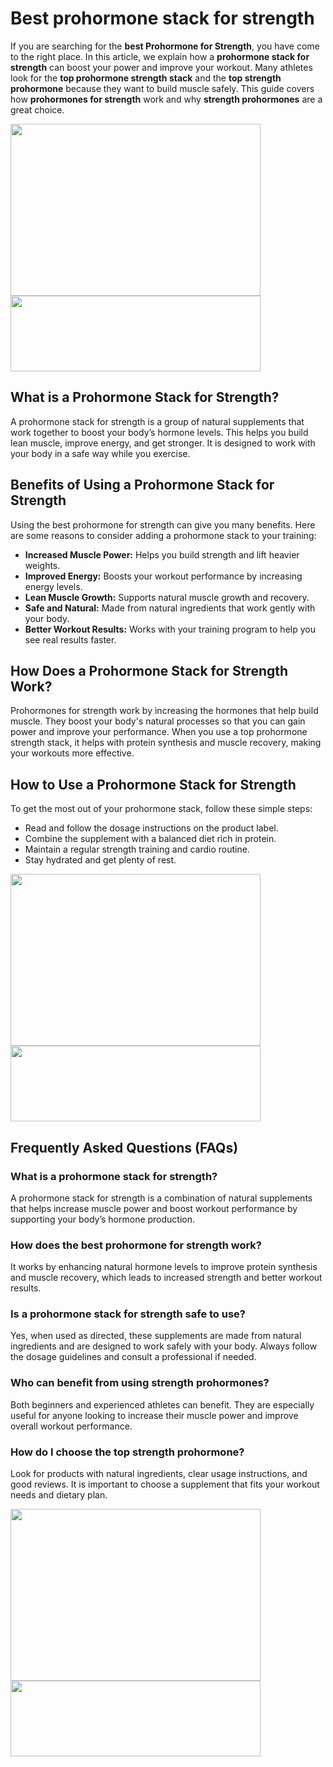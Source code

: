   <h1>Best prohormone stack for strength</h1>
  <p>
    If you are searching for the <strong>best Prohormone for Strength</strong>, you have come to the right place. In this article, we explain how a <strong>prohormone stack for strength</strong> can boost your power and improve your workout. Many athletes look for the <strong>top prohormone strength stack</strong> and the <strong>top strength prohormone</strong> because they want to build muscle safely. This guide covers how <strong>prohormones for strength</strong> work and why <strong>strength prohormones</strong> are a great choice.
  </p>
  <a href="https://www.publichealthlaw.best/buy-strength-stack" target="_blank" rel="Nofollow noopener"><img class="aligncenter wp-image-10392" src="https://www.publichealthlaw.best/wp-content/uploads/2025/01/CB-StrengthStack_2024.png" alt="" width="400" height="275" /></a>
<a href="https://www.publichealthlaw.best/buy-strength-stack" target="_blank" rel="Nofollow noopener"><img class="aligncenter wp-image-10409" src="https://www.publichealthlaw.best/wp-content/uploads/2025/01/place-an-order.png" alt="" width="400" height="121" /></a>
  <h2>What is a Prohormone Stack for Strength?</h2>
  <p>
    A prohormone stack for strength is a group of natural supplements that work together to boost your body’s hormone levels. This helps you build lean muscle, improve energy, and get stronger. It is designed to work with your body in a safe way while you exercise.
  </p>
  
  <h2>Benefits of Using a Prohormone Stack for Strength</h2>
  <p>
    Using the best prohormone for strength can give you many benefits. Here are some reasons to consider adding a prohormone stack to your training:
  </p>
  <ul>
    <li><strong>Increased Muscle Power:</strong> Helps you build strength and lift heavier weights.</li>
    <li><strong>Improved Energy:</strong> Boosts your workout performance by increasing energy levels.</li>
    <li><strong>Lean Muscle Growth:</strong> Supports natural muscle growth and recovery.</li>
    <li><strong>Safe and Natural:</strong> Made from natural ingredients that work gently with your body.</li>
    <li><strong>Better Workout Results:</strong> Works with your training program to help you see real results faster.</li>
  </ul>
  
  <h2>How Does a Prohormone Stack for Strength Work?</h2>
  <p>
    Prohormones for strength work by increasing the hormones that help build muscle. They boost your body's natural processes so that you can gain power and improve your performance. When you use a top prohormone strength stack, it helps with protein synthesis and muscle recovery, making your workouts more effective.
  </p>
  
  <h2>How to Use a Prohormone Stack for Strength</h2>
  <p>
    To get the most out of your prohormone stack, follow these simple steps:
  </p>
  <ul>
    <li>Read and follow the dosage instructions on the product label.</li>
    <li>Combine the supplement with a balanced diet rich in protein.</li>
    <li>Maintain a regular strength training and cardio routine.</li>
    <li>Stay hydrated and get plenty of rest.</li>
  </ul>
  <a href="https://www.publichealthlaw.best/buy-strength-stack" target="_blank" rel="Nofollow noopener"><img class="aligncenter wp-image-10392" src="https://www.publichealthlaw.best/wp-content/uploads/2025/01/CB-StrengthStack_2024.png" alt="" width="400" height="275" /></a>
<a href="https://www.publichealthlaw.best/buy-strength-stack" target="_blank" rel="Nofollow noopener"><img class="aligncenter wp-image-10409" src="https://www.publichealthlaw.best/wp-content/uploads/2025/01/place-an-order.png" alt="" width="400" height="121" /></a>
  <h2>Frequently Asked Questions (FAQs)</h2>
    
  <h3>What is a prohormone stack for strength?</h3>
    <p>
      A prohormone stack for strength is a combination of natural supplements that helps increase muscle power and boost workout performance by supporting your body’s hormone production.
    </p>
    
  <h3>How does the best prohormone for strength work?</h3>
    <p>
      It works by enhancing natural hormone levels to improve protein synthesis and muscle recovery, which leads to increased strength and better workout results.
    </p>
    
  <h3>Is a prohormone stack for strength safe to use?</h3>
    <p>
      Yes, when used as directed, these supplements are made from natural ingredients and are designed to work safely with your body. Always follow the dosage guidelines and consult a professional if needed.
    </p>
    
   <h3>Who can benefit from using strength prohormones?</h3>
    <p>
      Both beginners and experienced athletes can benefit. They are especially useful for anyone looking to increase their muscle power and improve overall workout performance.
    </p>
  
   <h3>How do I choose the top strength prohormone?</h3>
    <p>
      Look for products with natural ingredients, clear usage instructions, and good reviews. It is important to choose a supplement that fits your workout needs and dietary plan.
    </p>
    <a href="https://www.publichealthlaw.best/buy-strength-stack" target="_blank" rel="Nofollow noopener"><img class="aligncenter wp-image-10392" src="https://www.publichealthlaw.best/wp-content/uploads/2025/01/CB-StrengthStack_2024.png" alt="" width="400" height="275" /></a>
<a href="https://www.publichealthlaw.best/buy-strength-stack" target="_blank" rel="Nofollow noopener"><img class="aligncenter wp-image-10409" src="https://www.publichealthlaw.best/wp-content/uploads/2025/01/place-an-order.png" alt="" width="400" height="121" /></a>
